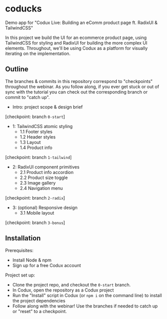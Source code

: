 # coducks

Demo app for "Codux Live: Building an eComm product page ft. RadixUI &amp; TailwindCSS"

In this project we build the UI for an ecommerce product page, using TailwindCSS
for styling and RadixUI for building the more complex UI elements. Throughout,
we'll be using Codux as a platform for visually iterating on the implementation.

## Outline

The branches & commits in this repository correspond to "checkpoints" throughout the webinar. As you
follow along, if you ever get stuck or out of sync with the tutorial you can check out the
corresponding branch or commit to "catch up".

- Intro: project scope & design brief

[checkpoint: branch `0-start`]

- 1: TailwindCSS atomic styling
  - 1.1 Footer styles
  - 1.2 Header styles
  - 1.3 Layout
  - 1.4 Product info

[checkpoint: branch `1-tailwind`]

- 2: RadixUI component primitives
  - 2.1 Product info accordion
  - 2.2 Product size toggle
  - 2.3 Image gallery
  - 2.4 Navigation menu

[checkpoint: branch `2-radix`]

- 3: (optional) Responsive design
  - 3.1 Mobile layout

[checkpoint: branch `3-bonus`]

## Installation

Prerequisites:

- Install Node & npm
- Sign up for a free Codux account

Project set up:

- Clone the project repo, and checkout the `0-start` branch.
- In Codux, open the repository as a Codux project
- Run the "Install" script in Codux (or `npm i` on the command line) to install the project dependencies
- Follow along with the webinar! Use the branches if needed to catch up or "reset" to a checkpoint.

